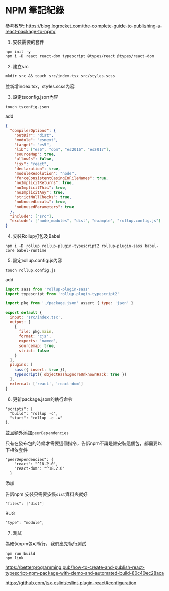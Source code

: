 # NPM 筆記紀錄

參考教學: https://blog.logrocket.com/the-complete-guide-to-publishing-a-react-package-to-npm/

1. 安裝需要的套件
```shell
npm init -y
npm i -D react react-dom typescript @types/react @types/react-dom
```

2. 建立src
```shell
mkdir src && touch src/index.tsx src/styles.scss
```

並新增index.tsx，styles.scss內容

3. 設定tsconfig.json內容
```shell
touch tsconfig.json
```

add

```json
{
  "compilerOptions": {
    "outDir": "dist",
    "module": "esnext",
    "target": "es5",
    "lib": ["es6", "dom", "es2016", "es2017"],
    "sourceMap": true,
    "allowJs": false,
    "jsx": "react",
    "declaration": true,
    "moduleResolution": "node",
    "forceConsistentCasingInFileNames": true,
    "noImplicitReturns": true,
    "noImplicitThis": true,
    "noImplicitAny": true,
    "strictNullChecks": true,
    "noUnusedLocals": true,
    "noUnusedParameters": true
  },
  "include": ["src"],
  "exclude": ["node_modules", "dist", "example", "rollup.config.js"]
}
```

4. 安裝Rollup打包及Babel
```shell
npm i -D rollup rollup-plugin-typescript2 rollup-plugin-sass babel-core babel-runtime
```

5. 設定rollup.config.js內容
```shell
touch rollup.config.js
```

add

```js
import sass from 'rollup-plugin-sass'
import typescript from 'rollup-plugin-typescript2'

import pkg from './package.json' assert { type: 'json' }

export default {
  input: 'src/index.tsx',
  output: [
    {
      file: pkg.main,
      format: 'cjs',
      exports: 'named',
      sourcemap: true,
      strict: false
    }
  ],
  plugins: [
    sass({ insert: true }),
    typescript({ objectHashIgnoreUnknownHack: true })
  ],
  external: ['react', 'react-dom']
}
```

6. 更新package.json的執行命令
```shell
"scripts": {
  "build": "rollup -c",
  "start": "rollup -c -w"
},
```

並且額外添加`peerDependencies`

只有在發布包的時候才需要這個指令，告訴npm不論是誰安裝這個包，都需要以下相依套件

```shell
"peerDependencies": {
    "react": "^18.2.0",
    "react-dom": "^18.2.0"
  }
```

添加

告訴npm 安裝只需要安裝`dist`資料夾就好

```shell
"files": ["dist"]
```

BUG
```shell
"type": "module",
```

7. 測試

為確保npm包可執行，我們應先執行測試

```shell
npm run build
npm link
```

https://betterprogramming.pub/how-to-create-and-publish-react-typescript-npm-package-with-demo-and-automated-build-80c40ec28aca



https://github.com/jsx-eslint/eslint-plugin-react#configuration